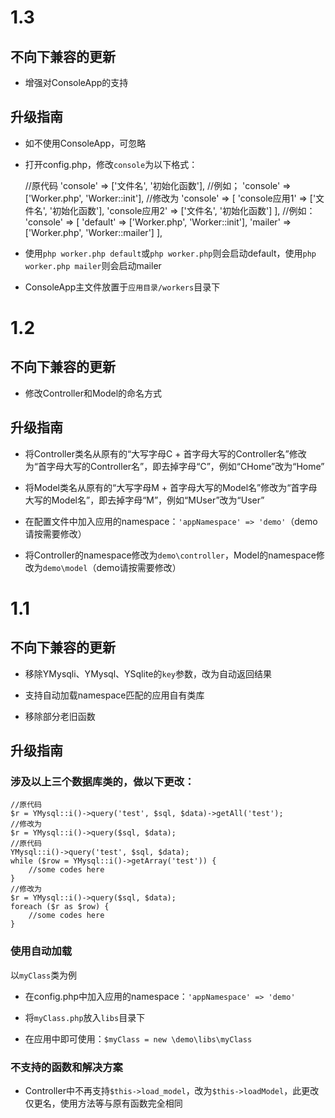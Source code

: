 # 1.3

## 不向下兼容的更新

* 增强对ConsoleApp的支持

## 升级指南

* 如不使用ConsoleApp，可忽略

* 打开config.php，修改`console`为以下格式：


	//原代码
	'console' => ['文件名', '初始化函数'],
	//例如；
	'console' => ['Worker.php', 'Worker::init'],
	//修改为
	'console' => [
		'console应用1' => ['文件名', '初始化函数'],
		'console应用2' => ['文件名', '初始化函数']
	],
	//例如：
	'console' => [
		'default' => ['Worker.php', 'Worker::init'],
		'mailer' => ['Worker.php', 'Worker::mailer']
	],


* 使用`php worker.php default`或`php worker.php`则会启动default，使用`php worker.php mailer`则会启动mailer

* ConsoleApp主文件放置于`应用目录/workers`目录下

# 1.2

## 不向下兼容的更新

* 修改Controller和Model的命名方式

## 升级指南

* 将Controller类名从原有的“大写字母C + 首字母大写的Controller名”修改为“首字母大写的Controller名”，即去掉字母“C”，例如“CHome”改为“Home”

* 将Model类名从原有的“大写字母M + 首字母大写的Model名”修改为“首字母大写的Model名”，即去掉字母“M”，例如“MUser”改为“User”

* 在配置文件中加入应用的namespace：`'appNamespace' => 'demo'`（demo请按需要修改）

* 将Controller的namespace修改为`demo\controller`，Model的namespace修改为`demo\model`（demo请按需要修改）

# 1.1

## 不向下兼容的更新

* 移除YMysqli、YMysql、YSqlite的`key`参数，改为自动返回结果

* 支持自动加载namespace匹配的应用自有类库

* 移除部分老旧函数

## 升级指南

### 涉及以上三个数据库类的，做以下更改：


	//原代码
	$r = YMysql::i()->query('test', $sql, $data)->getAll('test');
	//修改为
	$r = YMysql::i()->query($sql, $data);
	//原代码
	YMysql::i()->query('test', $sql, $data);
	while ($row = YMysql::i()->getArray('test')) {
		//some codes here
	}
	//修改为
	$r = YMysql::i()->query($sql, $data);
	foreach ($r as $row) {
		//some codes here
	}


### 使用自动加载

以`myClass`类为例

* 在config.php中加入应用的namespace：`'appNamespace' => 'demo'`

* 将`myClass.php`放入`libs`目录下

* 在应用中即可使用：`$myClass = new \demo\libs\myClass`

### 不支持的函数和解决方案

* Controller中不再支持`$this->load_model`，改为`$this->loadModel`，此更改仅更名，使用方法等与原有函数完全相同